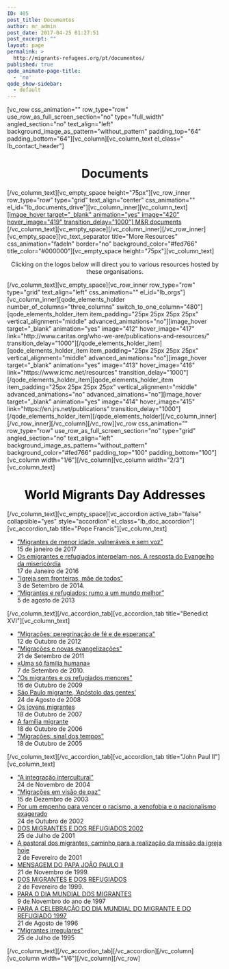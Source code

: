 ```yaml
---
ID: 405
post_title: Documentos
author: mr_admin
post_date: 2017-04-25 01:27:51
post_excerpt: ""
layout: page
permalink: >
  http://migrants-refugees.org/pt/documentos/
published: true
qode_animate-page-title:
  - 'no'
qode_show-sidebar:
  - default
---
```

[vc_row css_animation="" row_type="row" use_row_as_full_screen_section="no" type="full_width" angled_section="no" text_align="left" background_image_as_pattern="without_pattern" padding_top="64" padding_bottom="64"][vc_column][vc_column_text el_class=" lb_contact_header"]
<h1 style="text-align: center;">Documents</h1>
[/vc_column_text][vc_empty_space height="75px"][vc_row_inner row_type="row" type="grid" text_align="center" css_animation="" el_id="lb_documents_drive"][vc_column_inner][vc_column_text]
<div><a href="https://drive.google.com/drive/folders/0B2AK2bI01BzsbU1sbmhsU3ZXNEE">[image_hover target="_blank" animation="yes" image="420" hover_image="419" transition_delay="1000"]
M&amp;R documents</a></div>
[/vc_column_text][vc_empty_space][/vc_column_inner][/vc_row_inner][vc_empty_space][vc_text_separator title="More Resources" css_animation="fadeIn" border="no" background_color="#fed766" title_color="#000000"][vc_empty_space height="75px"][vc_column_text]
<p style="text-align: center;">Clicking on the logos below will direct you to various resources hosted by these organisations.</p>
[/vc_column_text][vc_empty_space][vc_row_inner row_type="row" type="grid" text_align="left" css_animation="" el_id="lb_orgs"][vc_column_inner][qode_elements_holder number_of_columns="three_columns" switch_to_one_column="480"][qode_elements_holder_item item_padding="25px 25px 25px 25px" vertical_alignment="middle" advanced_animations="no"][image_hover target="_blank" animation="yes" image="412" hover_image="417" link="http://www.caritas.org/who-we-are/publications-and-resources/" transition_delay="1000"][/qode_elements_holder_item][qode_elements_holder_item item_padding="25px 25px 25px 25px" vertical_alignment="middle" advanced_animations="no"][image_hover target="_blank" animation="yes" image="413" hover_image="416" link="https://www.icmc.net/resources" transition_delay="1000"][/qode_elements_holder_item][qode_elements_holder_item item_padding="25px 25px 25px 25px" vertical_alignment="middle" advanced_animations="no" advanced_aimations="no"][image_hover target="_blank" animation="yes" image="414" hover_image="415" link="https://en.jrs.net/publications" transition_delay="1000"][/qode_elements_holder_item][/qode_elements_holder][/vc_column_inner][/vc_row_inner][/vc_column][/vc_row][vc_row css_animation="" row_type="row" use_row_as_full_screen_section="no" type="grid" angled_section="no" text_align="left" background_image_as_pattern="without_pattern" background_color="#fed766" padding_top="100" padding_bottom="100"][vc_column width="1/6"][/vc_column][vc_column width="2/3"][vc_column_text]
<h1 style="text-align: center;"><span style="color: #000000;">World Migrants Day Addresses</span></h1>
[/vc_column_text][vc_empty_space][vc_accordion active_tab="false" collapsible="yes" style="accordion" el_class="lb_doc_accordion"][vc_accordion_tab title="Pope Francis"][vc_column_text]
<ul>
 	<li><a class="lb_document_li_a" href="https://w2.vatican.va/content/francesco/pt/messages/migration/documents/papa-francesco_20160908_world-migrants-day-2017.html">"Migrantes de menor idade, vulneráveis e sem voz"</a>
<div class="lb_document_li_date">15 de janeiro de 2017</div></li>
 	<li><a class="lb_document_li_a" href="https://w2.vatican.va/content/francesco/pt/messages/migration/documents/papa-francesco_20150912_world-migrants-day-2016.html">Os emigrantes e refugiados interpelam-nos. A resposta do Evangelho da misericórdia</a>
<div class="lb_document_li_date">17 de Janeiro de 2016</div></li>
 	<li><a class="lb_document_li_a" href="https://w2.vatican.va/content/francesco/pt/messages/migration/documents/papa-francesco_20140903_world-migrants-day-2015.html">"Igreja sem fronteiras, mãe de todos"</a>
<div class="lb_document_li_date">3 de Setembro de 2014.</div></li>
 	<li><a class="lb_document_li_a" href="https://w2.vatican.va/content/francesco/pt/messages/migration/documents/papa-francesco_20130805_world-migrants-day.html">“Migrantes e refugiados: rumo a um mundo melhor”</a>
<div class="lb_document_li_date">5 de agosto de 2013</div></li>
</ul>
[/vc_column_text][/vc_accordion_tab][vc_accordion_tab title="Benedict XVI"][vc_column_text]
<ul>
 	<li><a class="lb_document_li_a" href="http://w2.vatican.va/content/benedict-xvi/pt/messages/migration/documents/hf_ben-xvi_mes_20121012_world-migrants-day.html">"Migrações: peregrinação de fé e de esperança"</a>
<div class="lb_document_li_date">12 de Outubro de 2012</div></li>
 	<li><a class="lb_document_li_a" href="http://w2.vatican.va/content/benedict-xvi/pt/messages/migration/documents/hf_ben-xvi_mes_20110921_world-migrants-day.html">"Migrações e novas evangelizações"</a>
<div class="lb_document_li_date">21 de Setembro de 2011</div></li>
 	<li><a class="lb_document_li_a" href="http://w2.vatican.va/content/benedict-xvi/pt/messages/migration/documents/hf_ben-xvi_mes_20100927_world-migrants-day.html">«Uma só família humana»</a>
<div class="lb_document_li_date">7 de Setembro de 2010.</div></li>
 	<li><a class="lb_document_li_a" href="http://w2.vatican.va/content/benedict-xvi/pt/messages/migration/documents/hf_ben-xvi_mes_20091016_world-migrants-day.html">"Os migrantes e os refugiados menores"</a>
<div class="lb_document_li_date">16 de Outubro de 2009</div></li>
 	<li><a class="lb_document_li_a" href="http://w2.vatican.va/content/benedict-xvi/pt/messages/migration/documents/hf_ben-xvi_mes_20080824_world-migrants-day.html">São Paulo migrante, ‘Apóstolo das gentes’</a>
<div class="lb_document_li_date">24 de Agosto de 2008</div></li>
 	<li><a class="lb_document_li_a" href="http://w2.vatican.va/content/benedict-xvi/pt/messages/migration/documents/hf_ben-xvi_mes_20071018_world-migrants-day.html">Os jovens migrantes</a>
<div class="lb_document_li_date">18 de Outubro de 2007</div></li>
 	<li><a class="lb_document_li_a" href="http://w2.vatican.va/content/benedict-xvi/pt/messages/migration/documents/hf_ben-xvi_mes_20061018_world-migrants-day.html">A família migrante</a>
<div class="lb_document_li_date">18 de Outubro de 2006</div></li>
 	<li><a class="lb_document_li_a" href="http://w2.vatican.va/content/benedict-xvi/pt/messages/migration/documents/hf_ben-xvi_mes_20051018_world-migrants-day.html">"Migrações: sinal dos tempos"</a>
<div class="lb_document_li_date">18 de Outubro de 2005</div></li>
</ul>
[/vc_column_text][/vc_accordion_tab][vc_accordion_tab title="John Paul II"][vc_column_text]
<ul>
 	<li><a class="lb_document_li_a" href="http://w2.vatican.va/content/john-paul-ii/pt/messages/migration/documents/hf_jp-ii_mes_20041124_world-migration-day-2005.html">"A integração intercultural"</a>
<div class="lb_document_li_date">24 de Novembro de 2004</div></li>
 	<li><a class="lb_document_li_a" href="http://w2.vatican.va/content/john-paul-ii/pt/messages/migration/documents/hf_jp-ii_mes_20031223_world-migration-day-2004.html">"Migrações em visão de paz"</a>
<div class="lb_document_li_date">15 de Dezembro de 2003</div></li>
 	<li><a class="lb_document_li_a" href="http://w2.vatican.va/content/john-paul-ii/pt/messages/migration/documents/hf_jp-ii_mes_20021202_world-migration-day-2003.html">Por um empenho para vencer o racismo, a xenofobia e o nacionalismo exagerado</a>
<div class="lb_document_li_date">24 de Outubro de 2002</div></li>
 	<li><a class="lb_document_li_a" href="http://w2.vatican.va/content/john-paul-ii/pt/messages/migration/documents/hf_jp-ii_mes_20011018_world-migration-day-2002.html">DOS MIGRANTES E DOS REFUGIADOS 2002</a>
<div class="lb_document_li_date">25 de Julho de 2001</div></li>
 	<li><a class="lb_document_li_a" href="http://w2.vatican.va/content/john-paul-ii/pt/messages/migration/documents/hf_jp-ii_mes_20010213_world-migration-day-2001.html">A pastoral dos migrantes, caminho para a realização da missão da igreja hoje</a>
<div class="lb_document_li_date">2 de Fevereiro de 2001</div></li>
 	<li><a class="lb_document_li_a" href="http://w2.vatican.va/content/john-paul-ii/pt/messages/migration/documents/hf_jp-ii_mes_21111999_world-migration-day-2000.html">MENSAGEM DO PAPA JOÃO PAULO II</a>
<div class="lb_document_li_date">21 de Novembro de 1999.</div></li>
 	<li><a class="lb_document_li_a" href="http://w2.vatican.va/content/john-paul-ii/pt/messages/migration/documents/hf_jp-ii_mes_22021999_world-migration-day-1999.html">DOS MIGRANTES E DOS REFUGIADOS</a>
<div class="lb_document_li_date">2 de Fevereiro de 1999.</div></li>
 	<li><a class="lb_document_li_a" href="http://w2.vatican.va/content/john-paul-ii/pt/messages/migration/documents/hf_jp-ii_mes_09111997_world-migration-day-1998.html">PARA O DIA MUNDIAL DOS MIGRANTES</a>
<div class="lb_document_li_date">9 de Novembro do ano de 1997</div></li>
 	<li><a class="lb_document_li_a" href="http://w2.vatican.va/content/john-paul-ii/pt/messages/migration/documents/hf_jp-ii_mes_26081996_world-migration-day.html">PARA A CELEBRAÇÃO DO DIA MUNDIAL DO MIGRANTE E DO REFUGIADO 1997</a>
<div class="lb_document_li_date">21 de Agosto de 1996</div></li>
 	<li><a class="lb_document_li_a" href="http://w2.vatican.va/content/john-paul-ii/pt/messages/migration/documents/hf_jp-ii_mes_25071995_undocumented_migrants.html">"Migrantes irregulares"</a>
<div class="lb_document_li_date">25 de Julho de 1995</div></li>
</ul>
[/vc_column_text][/vc_accordion_tab][/vc_accordion][/vc_column][vc_column width="1/6"][/vc_column][/vc_row]